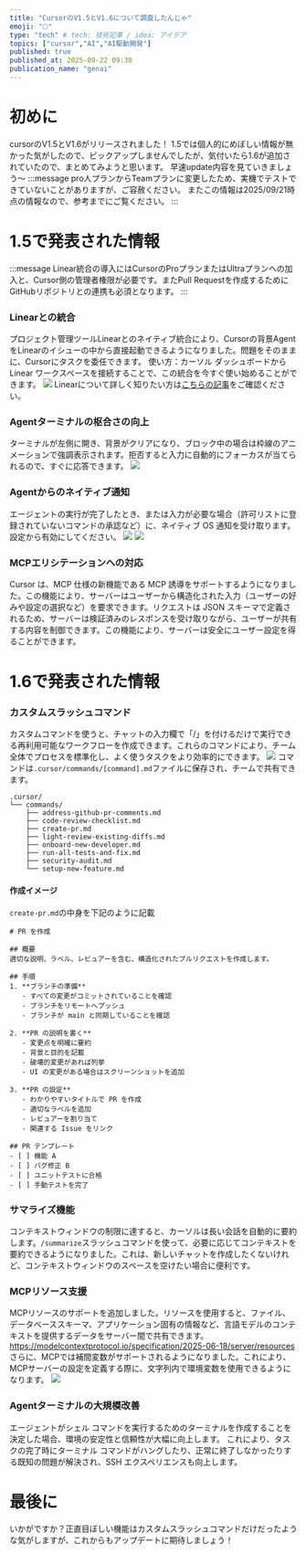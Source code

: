 ```yaml
---
title: "CursorのV1.5とV1.6について調査したんじゃ"
emoji: "🌕"
type: "tech" # tech: 技術記事 / idea: アイデア
topics: ["cursor","AI","AI駆動開発"]
published: true
published_at: 2025-09-22 09:30
publication_name: "genai"
---
```


# 初めに
cursorのV1.5とV1.6がリリースされました！
1.5では個人的にめぼしい情報が無かった気がしたので、ピックアップしませんでしたが、気付いたら1.6が追加されていたので、まとめてみようと思います。
早速update内容を見ていきましょう〜
:::message
pro人プランからTeamプランに変更したため、実機でテストできていないことがありますが、ご容赦ください。
またこの情報は2025/09/21時点の情報なので、参考までにご覧ください。
:::

# 1.5で発表された情報
:::message
Linear統合の導入にはCursorのProプランまたはUltraプランへの加入と、Cursor側の管理者権限が必要です。またPull Requestを作成するためにGitHubリポジトリとの連携も必須となります。
:::
### Linearとの統合
プロジェクト管理ツールLinearとのネイティブ統合により、﻿Cursorの背景AgentをLinearのイシューの中から直接起動できるようになりました。問題をそのままに、Cursorにタスクを委任できます。
使い方：カーソル ダッシュボードから Linear ワークスペースを接続することで、この統合を今すぐ使い始めることができます。
![](/images/cursor-update-v-1_6/1.png)
Linearについて詳しく知りたい方は[こちらの記事](https://zenn.dev/omegamaster/articles/cursor-linear)をご確認ください。

### Agentターミナルの枢合さの向上
ターミナルが左側に開き、背景がクリアになり、ブロック中の場合は枠線のアニメーションで強調表示されます。拒否すると入力に自動的にフォーカスが当てられるので、すぐに応答できます。
![](/images/cursor-update-v-1_6/2.png)

### Agentからのネイティブ通知
エージェントの実行が完了したとき、または入力が必要な場合（許可リストに登録されていないコマンドの承認など）に、ネイティブ OS 通知を受け取ります。設定から有効にしてください。
![](/images/cursor-update-v-1_6/4.png)
![](/images/cursor-update-v-1_6/3.png)

### MCPエリシテーションへの対応
Cursor は、MCP 仕様の新機能である MCP 誘導をサポートするようになりました。この機能により、サーバーはユーザーから構造化された入力（ユーザーの好みや設定の選択など）を要求できます。リクエストは JSON スキーマで定義されるため、サーバーは検証済みのレスポンスを受け取りながら、ユーザーが共有する内容を制御できます。この機能により、サーバーは安全にユーザー設定を得ることができます。

# 1.6で発表された情報
### カスタムスラッシュコマンド
カスタムコマンドを使うと、チャットの入力欄で「/」を付けるだけで実行できる再利用可能なワークフローを作成できます。これらのコマンドにより、チーム全体でプロセスを標準化し、よく使うタスクをより効率的にできます。
![](/images/cursor-update-v-1_6/5.png)
コマンドは`.cursor/commands/[command].md`ファイルに保存され、チームで共有できます。
```
.cursor/
└── commands/
    ├── address-github-pr-comments.md
    ├── code-review-checklist.md
    ├── create-pr.md
    ├── light-review-existing-diffs.md
    ├── onboard-new-developer.md
    ├── run-all-tests-and-fix.md
    ├── security-audit.md
    └── setup-new-feature.md
```
#### 作成イメージ
`create-pr.md`の中身を下記のように記載
```
# PR を作成

## 概要
適切な説明、ラベル、レビュアーを含む、構造化されたプルリクエストを作成します。

## 手順
1. **ブランチの準備**
   - すべての変更がコミットされていることを確認
   - ブランチをリモートへプッシュ
   - ブランチが main と同期していることを確認

2. **PR の説明を書く**
   - 変更点を明確に要約
   - 背景と目的を記載
   - 破壊的変更があれば列挙
   - UI の変更がある場合はスクリーンショットを追加

3. **PR の設定**
   - わかりやすいタイトルで PR を作成
   - 適切なラベルを追加
   - レビュアーを割り当て
   - 関連する Issue をリンク

## PR テンプレート
- [ ] 機能 A
- [ ] バグ修正 B
- [ ] ユニットテストに合格
- [ ] 手動テストを完了
```

### サマライズ機能
コンテキストウィンドウの制限に達すると、カーソルは長い会話を自動的に要約します。`/summarize`スラッシュコマンドを使って、必要に応じてコンテキストを要約できるようになりました。これは、新しいチャットを作成したくないけれど、コンテキストウィンドウのスペースを空けたい場合に便利です。

### MCPリソース支援
MCPリソースのサポートを追加しました。リソースを使用すると、ファイル、データベーススキーマ、アプリケーション固有の情報など、言語モデルのコンテキストを提供するデータをサーバー間で共有できます。
https://modelcontextprotocol.io/specification/2025-06-18/server/resources
さらに、MCPでは補間変数がサポートされるようになりました。これにより、MCPサーバーの設定を定義する際に、文字列内で環境変数を使用できるようになります。
![](/images/cursor-update-v-1_6/6.png)

### Agentターミナルの大規模改善
エージェントがシェル コマンドを実行するためのターミナルを作成することを決定した場合、環境の安定性と信頼性が大幅に向上します。
これにより、タスクの完了時にターミナル コマンドがハングしたり、正常に終了しなかったりする既知の問題が解決され、SSH エクスペリエンスも向上します。

# 最後に
いかがですか？正直目ぼしい機能はカスタムスラッシュコマンドだけだったような気がしますが、これからもアップデートに期待しましょう！